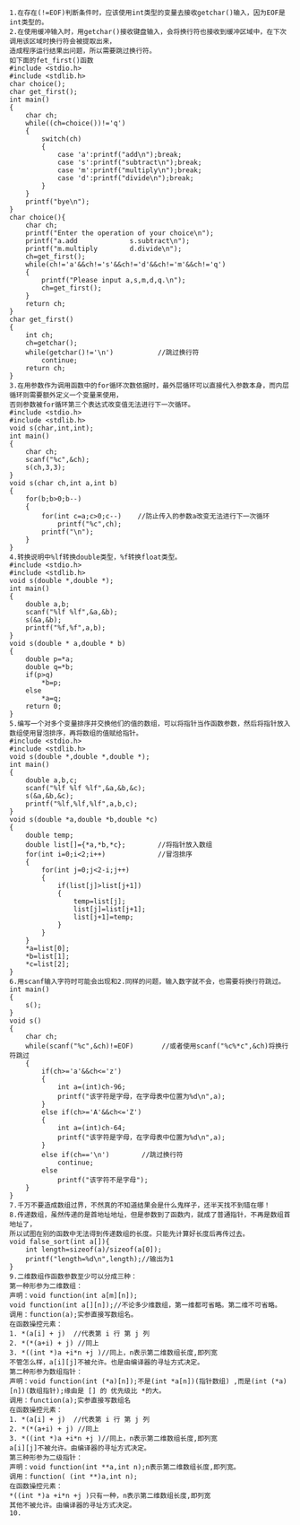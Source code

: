     1.在存在(!=EOF)判断条件时，应该使用int类型的变量去接收getchar()输入，因为EOF是int类型的。
    2.在使用缓冲输入时，用getchar()接收键盘输入，会将换行符也接收到缓冲区域中，在下次调用该区域时换行符会被提取出来，
    造成程序运行结果出问题，所以需要跳过换行符。  
    如下面的fet_first()函数
    #include <stdio.h>
    #include <stdlib.h>
    char choice();
    char get_first();
    int main()
    {
        char ch;
        while((ch=choice())!='q')
        {
            switch(ch)
            {
                case 'a':printf("add\n");break;
                case 's':printf("subtract\n");break;
                case 'm':printf("multiply\n");break;
                case 'd':printf("divide\n");break;
            }
        }
        printf("bye\n");
    }
    char choice(){
        char ch;
        printf("Enter the operation of your choice\n");
        printf("a.add             s.subtract\n");
        printf("m.multiply        d.divide\n");  
        ch=get_first();
        while(ch!='a'&&ch!='s'&&ch!='d'&&ch!='m'&&ch!='q')
        {
            printf("Please input a,s,m,d,q.\n");
            ch=get_first();
        }
        return ch;
    }
    char get_first()
    {
        int ch;
        ch=getchar();
        while(getchar()!='\n')           //跳过换行符
            continue;
        return ch;
    }
    3.在用参数作为调用函数中的for循环次数依据时，最外层循环可以直接代入参数本身，而内层循环则需要额外定义一个变量来使用，
    否则参数被for循环第三个表达式改变值无法进行下一次循环。
    #include <stdio.h>
    #include <stdlib.h>
    void s(char,int,int);
    int main()
    {
        char ch;
        scanf("%c",&ch);
        s(ch,3,3);
    }
    void s(char ch,int a,int b)
    {
        for(b;b>0;b--)
        {
            for(int c=a;c>0;c--)    //防止传入的参数a改变无法进行下一次循环
                printf("%c",ch);
            printf("\n");
        }
    }
    4.转换说明中%lf转换double类型，%f转换float类型。
    #include <stdio.h>
    #include <stdlib.h>
    void s(double *,double *);
    int main()
    {
        double a,b;
        scanf("%lf %lf",&a,&b);
        s(&a,&b);
        printf("%f,%f",a,b);
    }
    void s(double * a,double * b)
    {
        double p=*a;
        double q=*b;
        if(p>q)
            *b=p;
        else
            *a=q;
        return 0;
    }
    5.编写一个对多个变量排序并交换他们的值的数组，可以将指针当作函数参数，然后将指针放入数组使用冒泡排序，再将数组的值赋给指针。
    #include <stdio.h>
    #include <stdlib.h>
    void s(double *,double *,double *);
    int main()
    {
        double a,b,c;
        scanf("%lf %lf %lf",&a,&b,&c);
        s(&a,&b,&c);
        printf("%lf,%lf,%lf",a,b,c);
    }
    void s(double *a,double *b,double *c)
    {
        double temp;
        double list[]={*a,*b,*c};        //将指针放入数组
        for(int i=0;i<2;i++)             //冒泡排序
        {
            for(int j=0;j<2-i;j++)
            {
                if(list[j]>list[j+1])
                {
                    temp=list[j];
                    list[j]=list[j+1];
                    list[j+1]=temp;
                }
            }
        }
        *a=list[0];
        *b=list[1];
        *c=list[2];
    }
    6.用scanf输入字符时可能会出现和2.同样的问题，输入数字就不会，也需要将换行符跳过。
    int main()
    {
        s();
    }
    void s()
    {
        char ch;
        while(scanf("%c",&ch)!=EOF)       //或者使用scanf("%c%*c",&ch)将换行符跳过
        {
            if(ch>='a'&&ch<='z')
            {
                int a=(int)ch-96;
                printf("该字符是字母，在字母表中位置为%d\n",a);
            }
            else if(ch>='A'&&ch<='Z')
            {
                int a=(int)ch-64;
                printf("该字符是字母，在字母表中位置为%d\n",a);
            }
            else if(ch=='\n')        //跳过换行符
                continue;
            else
                printf("该字符不是字母");
        }
    }
    7.千万不要造成数组过界，不然真的不知道结果会是什么鬼样子，还半天找不到错在哪！
    8.传递数组，虽然传递的是首地址地址，但是参数到了函数内，就成了普通指针，不再是数组首地址了，
    所以试图在别的函数中无法得到传递数组的长度。只能先计算好长度后再传过去。
    void false_sort(int a[]){
        int length=sizeof(a)/sizeof(a[0]);
        printf("length=%d\n",length);//输出为1
    }
    9.二维数组作函数参数至少可以分成三种：
    第一种形参为二维数组：
    声明：void function(int a[m][n]);
    void function(int a[][n]);//不论多少维数组，第一维都可省略。第二维不可省略。
    调用：function(a);实参直接写数组名。
    在函数操控元素：
    1. *(a[i] + j)  //代表第 i 行 第 j 列
    2. *(*(a+i) + j) //同上
    3. *((int *)a +i*n +j )//同上，n表示第二维数组长度,即列宽
    不管怎么样，a[i][j]不被允许。也是由编译器的寻址方式决定。
    第二种形参为数组指针：
    声明：void function(int (*a)[n]);不是(int *a[n])(指针数组) ,而是(int (*a)[n])(数组指针);缘由是 [] 的 优先级比 *的大。
    调用：function(a);实参直接写数组名
    在函数操控元素：
    1. *(a[i] + j)  //代表第 i 行 第 j 列
    2. *(*(a+i) + j) //同上
    3. *((int *)a +i*n +j )//同上，n表示第二维数组长度,即列宽
    a[i][j]不被允许。由编译器的寻址方式决定。
    第三种形参为二级指针：
    声明：void function(int **a,int n);n表示第二维数组长度,即列宽。
    调用：function( (int **)a,int n);
    在函数操控元素：
    *((int *)a +i*n +j )只有一种，n表示第二维数组长度,即列宽
    其他不被允许。由编译器的寻址方式决定。
    10.
    
    
    
    
    
    
    
    
    
    
    
    
    
    
    
    
    
    
    
    
    
    
    
    
    
    
    
    
    
    
    
    
    
    
    
    
    
    
    
    
    
    
    
    
    
    
    
    
    
    
    
    
    
    
    
    
    
    
    
    
    
    
    
    
    
    
    
    
    
    
    
    
    
    
    
    
    
    
    
    
    
    
    
    
    
    
    
    
    
    
    
    
    
    
    
    
    
